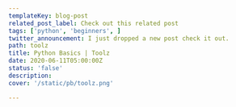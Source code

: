 ```yaml
---
templateKey: blog-post
related_post_label: Check out this related post
tags: ['python', 'beginners', ]
twitter_announcement: I just dropped a new post check it out.
path: toolz
title: Python Basics | Toolz
date: 2020-06-11T05:00:00Z
status: 'false'
description:
cover: '/static/pb/toolz.png'

---
```


<!--
<p style='text-align: center'>
<a href='https://waylonwalker.com/blog/toolz'>
  <img
    style='width:500px; max-width:80%; margin: auto;'
    src="https://waylonwalker.com/toolz.png"
    alt="Read more from the Python Basics | Toolz article"
  />
  </a>
</p>

-->
